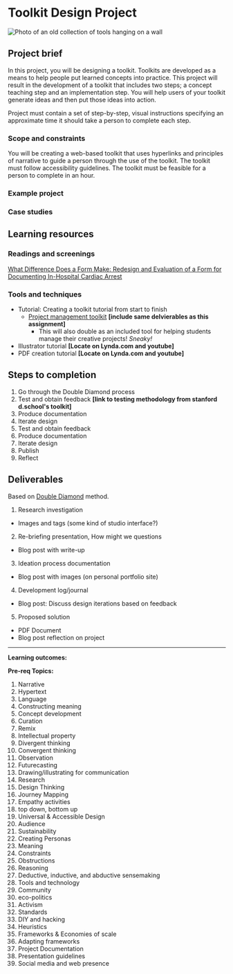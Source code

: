 # Toolkit Design Project
![Photo of an old collection of tools hanging on a wall](https://unsplash.it/3000/1500?image=284)
## Project brief

In this project, you will be designing a toolkit. Toolkits are developed as a means to help people put learned concepts into practice. This project will result in the development of a toolkit that includes two steps; a concept teaching step and an implementation step. You will help users of your toolkit generate ideas and then put those ideas into action.

Project must contain a set of step-by-step, visual instructions specifying an approximate time it should take a person to complete each step.

### Scope and constraints

You will be creating a web-based toolkit that uses hyperlinks and principles of narrative to guide a person through the use of the toolkit. The toolkit must follow accessibility guidelines. The toolkit must be feasible for a person to complete in an hour.

### Example project

### Case studies

## Learning resources

### Readings and screenings

[What Difference Does a Form Make: Redesign and Evaluation of a Form for Documenting In-Hospital Cardiac Arrest](https://digital.lib.washington.edu/researchworks/bitstream/handle/1773/22800/Au_washington_0250E_11500.pdf?sequence=1)

### Tools and techniques

- Tutorial: Creating a toolkit tutorial from start to finish
  - [Project management toolkit](../toolkit/project_management.md) **[include same delvierables as this assignment]**
    - This will also double as an included tool for helping students manage their creative projects! *Sneaky!*
- Illustrator tutorial **[Locate on Lynda.com and youtube]**
- PDF creation tutorial **[Locate on Lynda.com and youtube]**

## Steps to completion

1. Go through the Double Diamond process
2. Test and obtain feedback **[link to testing methodology from stanford d.school's toolkit]**
3. Produce documentation
3. Iterate design
4. Test and obtain feedback
5. Produce documentation
6. Iterate design
7. Publish
8. Reflect

## Deliverables

Based on [Double Diamond](../topics/double_diamond.md) method.

1. Research investigation
  - Images and tags (some kind of studio interface?)
2. Re-briefing presentation, How might we questions
  - Blog post with write-up
3. Ideation process documentation
  - Blog post with images (on personal portfolio site) 
4. Development log/journal
  - Blog post: Discuss design iterations based on feedback 
5. Proposed solution
  - PDF Document
  - Blog post reflection on project



---

**Learning outcomes:**


**Pre-req Topics:**
1. Narrative
2. Hypertext
3. Language
4. Constructing meaning
5. Concept development
6. Curation
7. Remix
8. Intellectual property
9. Divergent thinking
10. Convergent thinking
11. Observation
12. Futurecasting
13. Drawing/illustrating for communication
14. Research
15. Design Thinking
16. Journey Mapping
17. Empathy activities
18. top down, bottom up
19. Universal & Accessible Design
20. Audience
21. Sustainability
22. Creating Personas
23. Meaning
24. Constraints
25. Obstructions
26. Reasoning
27. Deductive, inductive, and abductive sensemaking
28. Tools and technology
29. Community
30. eco-politics
31. Activism
32. Standards
33. DIY and hacking
34. Heuristics
35. Frameworks & Economies of scale
36. Adapting frameworks
37. Project Documentation
38. Presentation guidelines
39. Social media and web presence
